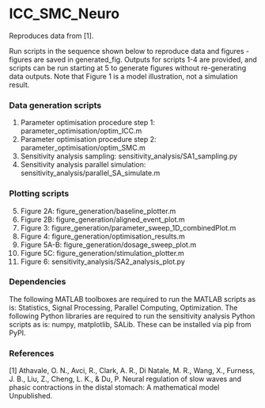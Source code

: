 # ICC_SMC_Neuro

Reproduces data from [1].

Run scripts in the sequence shown below to reproduce data and figures - figures are saved in generated_fig. 
Outputs for scripts 1-4 are provided, and scripts can be run starting at 5 to generate figures without re-generating data outputs. 
Note that Figure 1 is a model illustration, not a simulation result. 

### Data generation scripts
1. Parameter optimisation procedure step 1: parameter_optimisation/optim_ICC.m
2. Parameter optimisation procedure step 2: parameter_optimisation/optim_SMC.m
3. Sensitivity analysis sampling: sensitivity_analysis/SA1_sampling.py
4. Sensitivity analysis parallel simulation: sensitivity_analysis/parallel_SA_simulate.m

### Plotting scripts
5. Figure 2A: figure_generation/baseline_plotter.m 
6. Figure 2B: figure_generation/aligned_event_plot.m
7. Figure 3: figure_generation/parameter_sweep_1D_combinedPlot.m
8. Figure 4: figure_generation/optimisation_results.m
9. Figure 5A-B: figure_generation/dosage_sweep_plot.m
10. Figure 5C: figure_generation/stimulation_plotter.m
11. Figure 6: sensitivity_analysis/SA2_analysis_plot.py

### Dependencies
The following MATLAB toolboxes are required to run the MATLAB scripts as is: Statistics, Signal Processing, Parallel Computing, Optimization.
The following Python libraries are required to run the sensitivity analysis Python scripts as is: numpy, matplotlib, SALib. These can be installed via pip from PyPI.

### References
[1] Athavale, O. N., Avci, R., Clark, A. R., Di Natale, M. R., Wang, X., Furness, J. B., Liu, Z., Cheng, L. K., & Du, P. Neural regulation of slow waves and phasic contractions in the distal stomach: A mathematical model Unpublished.
